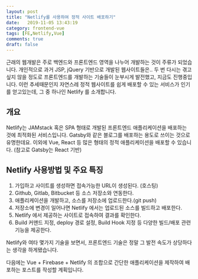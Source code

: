 ```yaml
---
layout: post
title: "Netlify를 사용하여 정적 사이트 배포하기"
date:   2019-11-05 13:43:19
category: frontend-vue
tags: [FE,Netlify,Vue]
comments: true
draft: false
---
```

근래의 웹개발은 주로 백엔드와 프론트엔드 영역을 나누어 개발하는 것이 주류가 되었습니다.
개인적으로 과거 JSP, jQuery 기반으로 개발된 웹사이트들은.. 두 번 다시는 겪고 싶지 않을 정도로 프론트엔드를 개발하는 기술들이 눈부시게 발전했고, 지금도 진행중입니다.
이런 추세때문인지 자연스레 정적 웹사이트를 쉽게 배포할 수 있는 서비스가 인기를 얻고있는데, 그 중 하나인 Netlify 를 소개합니다.

<!--more-->
## 개요
Netlify는 JAMstack 혹은 SPA 형태로 개발된 프론트엔드 애플리케이션을 배포하는 것에 최적화된 서비스입니다.
Gatsby와 같은 블로그를 배포하는 용도로 쓰이는 것으로 유명한데요. 이외에 Vue, React 등 많은 형태의 정적 애플리케이션을 배포할 수 있습니다.
(참고로 Gatsby는 React 기반)

## Netlify 사용방법 및  주요 특징
1. 가입하고 사이트를 생성하면 접속가능한 URL이 생성된다. (호스팅)
1. Github, Gitlab, Bitbucket 등 소스 저장소와 연동한다.
2. 애플리케이션을 개발하고, 소스를 저장소에 업로드한다.(git push)
3. 저장소에 변경이 일어나면 Netlify 에서는 업로드된 소스를 빌드하고 배포한다.
4. Netlify 에서 제공하는 사이트로 접속하여 결과를 확인한다.
5. Build 커맨드 지정, deploy 경로 설정, Build Hook 지정 등 다양한 빌드/배포 관련 기능을 제공한다.


Netlify와 여타 몇가지 기술을 보면서, 프론트엔드 기술은 정말 그 발전 속도가 상당하다는 생각을 하게됐습니다.

다음에는 Vue + Firebase + Netlify 의 조합으로 간단한 애플리케이션을 제작하여 배포하는 포스트를 작성할 계획입니다.
